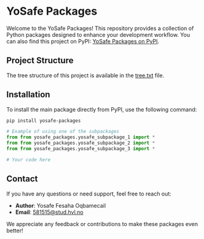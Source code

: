 
# YoSafe Packages

Welcome to the YoSafe Packages! This repository provides a collection of Python packages designed to enhance your development workflow. You can also find this project on PyPI: [YoSafe Packages on PyPI](https://pypi.org/project/yosafe-packages/).

## Project Structure

The tree structure of this project is available in the [tree.txt](tree.txt) file.

## Installation

To install the main package directly from PyPI, use the following command:

```bash
pip install yosafe-packages
```

```python
# Example of using one of the subpackages
from from yosafe_packages.yosafe_subpackage_1 import *
from from yosafe_packages.yosafe_subpackage_2 import *
from from yosafe_packages.yosafe_subpackage_3 import *

# Your code here
```

## Contact

If you have any questions or need support, feel free to reach out:

- **Author**: Yosafe Fesaha Oqbamecail
- **Email**: [581515@stud.hvl.no](mailto:581515@stud.hvl.no)

We appreciate any feedback or contributions to make these packages even better!